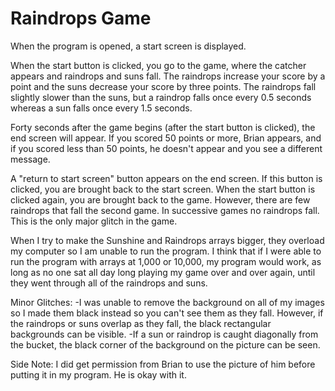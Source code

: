 Raindrops Game
==============

When the program is opened, a start screen is displayed.

When the start button is clicked, you go to the game, where the catcher appears and raindrops and suns fall. The raindrops increase your score by a point and the suns decrease your score by three points. The raindrops fall slightly slower than the suns, but a raindrop falls once every 0.5 seconds whereas a sun falls once every 1.5 seconds.

Forty seconds after the game begins (after the start button is clicked), the end screen will appear. If you scored 50 points or more, Brian appears, and if you scored less than 50 points, he doesn't appear and you see a different message.

A "return to start screen" button appears on the end screen. If this button is clicked, you are brought back to the start screen. When the start button is clicked again, you are brought back to the game. However, there are few raindrops that fall the second game. In successive games no raindrops fall. This is the only major glitch in the game.

When I try to make the Sunshine and Raindrops arrays bigger, they overload my computer so I am unable to run the program. I think that if I were able to run the program with arrays at 1,000 or 10,000, my program would work, as long as no one sat all day long playing my game over and over again, until they went through all of the raindrops and suns.

Minor Glitches:
-I was unable to remove the background on all of my images so I made them black instead so you can't see them as they fall. However, if the raindrops or suns overlap as they fall, the black rectangular backgrounds can be visible.
-If a sun or raindrop is caught diagonally from the bucket, the black corner of the background on the picture can be seen.

Side Note: I did get permission from Brian to use the picture of him before putting it in my program. He is okay with it.


